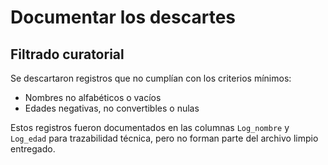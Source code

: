 # Documentar los descartes

##  Filtrado curatorial

Se descartaron registros que no cumplían con los criterios mínimos:

- Nombres no alfabéticos o vacíos
- Edades negativas, no convertibles o nulas

Estos registros fueron documentados en las columnas `Log_nombre` y `Log_edad` para trazabilidad técnica, pero no forman parte del archivo limpio entregado.
